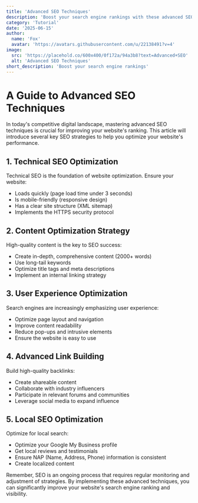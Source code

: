 ```yaml
---
title: 'Advanced SEO Techniques'
description: 'Boost your search engine rankings with these advanced SEO strategies and best practices that you can implement today.'
category: 'Tutorial'
date: '2025-06-15'
author:
  name: 'Fox'
  avatar: 'https://avatars.githubusercontent.com/u/22138491?v=4'
image:
  src: 'https://placehold.co/600x400/0f172a/94a3b8?text=Advanced+SEO'
  alt: 'Advanced SEO Techniques'
short_description: 'Boost your search engine rankings'
---
```


# A Guide to Advanced SEO Techniques

In today's competitive digital landscape, mastering advanced SEO techniques is crucial for improving your website's ranking. This article will introduce several key SEO strategies to help you optimize your website's performance.

## 1. Technical SEO Optimization

Technical SEO is the foundation of website optimization. Ensure your website:
- Loads quickly (page load time under 3 seconds)
- Is mobile-friendly (responsive design)
- Has a clear site structure (XML sitemap)
- Implements the HTTPS security protocol

## 2. Content Optimization Strategy

High-quality content is the key to SEO success:
- Create in-depth, comprehensive content (2000+ words)
- Use long-tail keywords
- Optimize title tags and meta descriptions
- Implement an internal linking strategy

## 3. User Experience Optimization

Search engines are increasingly emphasizing user experience:
- Optimize page layout and navigation
- Improve content readability
- Reduce pop-ups and intrusive elements
- Ensure the website is easy to use

## 4. Advanced Link Building

Build high-quality backlinks:
- Create shareable content
- Collaborate with industry influencers
- Participate in relevant forums and communities
- Leverage social media to expand influence

## 5. Local SEO Optimization

Optimize for local search:
- Optimize your Google My Business profile
- Get local reviews and testimonials
- Ensure NAP (Name, Address, Phone) information is consistent
- Create localized content

Remember, SEO is an ongoing process that requires regular monitoring and adjustment of strategies. By implementing these advanced techniques, you can significantly improve your website's search engine ranking and visibility.
